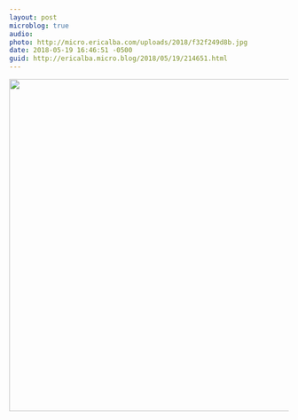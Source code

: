 ```yaml
---
layout: post
microblog: true
audio: 
photo: http://micro.ericalba.com/uploads/2018/f32f249d8b.jpg
date: 2018-05-19 16:46:51 -0500
guid: http://ericalba.micro.blog/2018/05/19/214651.html
---
```



<img src="http://micro.ericalba.com/uploads/2018/f32f249d8b.jpg" width="600" height="600" />
